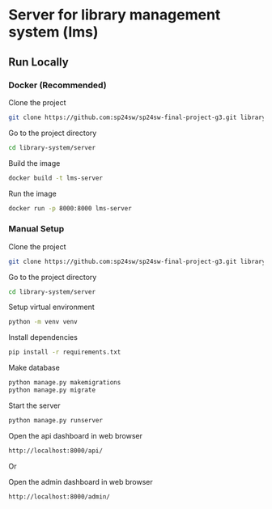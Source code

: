# Server for library management system (lms)

## Run Locally

### Docker (Recommended)

Clone the project

```bash
git clone https://github.com:sp24sw/sp24sw-final-project-g3.git library-system
```

Go to the project directory

```bash
cd library-system/server
```

Build the image

```bash
docker build -t lms-server
```

Run the image

```bash
docker run -p 8000:8000 lms-server
```

### Manual Setup

Clone the project

```bash
git clone https://github.com:sp24sw/sp24sw-final-project-g3.git library-system
```

Go to the project directory

```bash
cd library-system/server
```

Setup virtual environment

```bash
python -m venv venv
```

Install dependencies

```bash
pip install -r requirements.txt
```

Make database

```bash
python manage.py makemigrations
python manage.py migrate
```

Start the server

```bash
python manage.py runserver
```

Open the api dashboard in web browser

```bash
http://localhost:8000/api/
```

Or

Open the admin dashboard in web browser

```bash
http://localhost:8000/admin/
```
